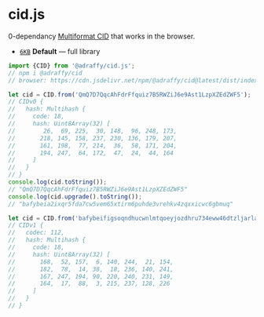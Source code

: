 # cid.js
0-dependancy [Multiformat CID](https://github.com/multiformats/cid/blob/master/README.md) that works in the browser.

* [`6KB`](./dist/index.min.js) **Default** — full library

```js
import {CID} from '@adraffy/cid.js';
// npm i @adraffy/cid
// browser: https://cdn.jsdelivr.net/npm/@adraffy/cid@latest/dist/index.min.js

let cid = CID.from('QmQ7D7QqcAhFdrFfquiz7B5RWZiJ6e9Ast1LzpXZEdZWF5');
// CIDv0 {
//   hash: Multihash {
//     code: 18,
//     hash: Uint8Array(32) [
//        26,  69, 225,  30, 148,  96, 248, 173,
//       218, 145, 158, 237, 230, 136, 179, 207,
//       161, 198,  77, 214,  36,  58, 171, 204,
//       194, 247,  64, 172,  47,  24,  44, 164
//     ]
//   }
// }
console.log(cid.toString()); 
// "QmQ7D7QqcAhFdrFfquiz7B5RWZiJ6e9Ast1LzpXZEdZWF5"
console.log(cid.upgrade().toString());
// "bafybeia2ixqr5fda7cw5vem65xtirm6puhde3vrehkv4zqxxicwc6gbmuq"

let cid = CID.from('bafybeifigsoqndhucwnlmtqoeyjozdhru734eww46dtzljarlab5p3ma4i');
// CIDv1 {
//   codec: 112,
//   hash: Multihash {
//     code: 18,
//     hash: Uint8Array(32) [
//       168,  52, 157,  6, 140, 244,  21, 154,
//       182,  78,  14, 38,  18, 236, 140, 241,
//       167, 247, 194, 90, 220, 240, 231, 149,
//       164,  17,  88,  3, 215, 237, 128, 226
//     ]
//   }
// }
```
